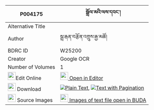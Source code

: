 |P004175|སྒྲོལ་མའི་ལས་དབང་། 
| --- | --- 
|Alternative Title |
|Author| སྦྲ་རྒན་བརྩོན་འགྲུས་རྒྱ་མཚོ།
|BDRC ID | W25200
|Creator | Google OCR
|Number of Volumes| 1
|<img width="25" src="https://img.icons8.com/color/25/000000/edit-property.png">Edit Online| [<img width="25" src="https://avatars.githubusercontent.com/u/45091458?s=200&v=4"> Open in Editor](http://editor.openpecha.org/P004175)
|<img width="25" src="https://img.icons8.com/fluent/48/000000/download-2.png"/>  Download | [![](https://img.icons8.com/color/20/000000/txt.png)Plain Text](https://github.com/Openpecha/P004175/releases/download/v1/drolma_i_lewang_plain_P004175.zip), [![](https://img.icons8.com/color/20/000000/txt.png)Text with Pagination](https://github.com/Openpecha/P004175/releases/download/v1/drolma_i_lewang_pages_P004175.zip)
|<img width="25" src="https://img.icons8.com/plasticine/100/000000/pictures-folder.png"/>  Source Images | [<img width="25" src="https://library.bdrc.io/icons/BUDA-small.svg"> Images of text file open in BUDA](https://library.bdrc.io/show/bdr:W25200)
